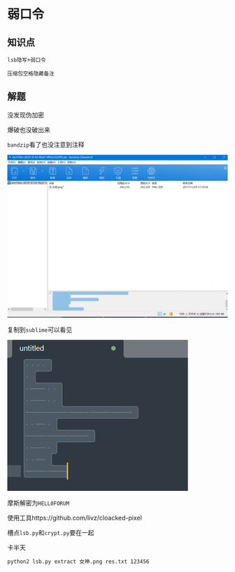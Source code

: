 # 弱口令

## 知识点

`lsb隐写+弱口令`

`压缩包空格隐藏备注`

## 解题

没发现伪加密

爆破也没破出来

`bandzip`看了也没注意到注释

![](./img/51-1.png)

复制到`sublime`可以看见

![](./img/51-2.png)

摩斯解密为`HELL0FORUM`

使用工具https://github.com/livz/cloacked-pixel

槽点`lsb.py`和`crypt.py`要在一起

卡半天

```bash
python2 lsb.py extract 女神.png res.txt 123456
```

